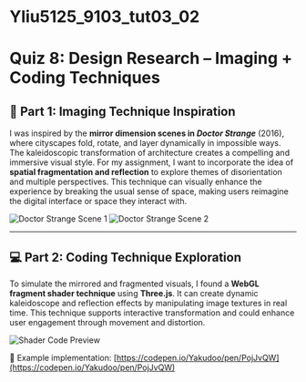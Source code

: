 # Yliu5125_9103_tut03_02
# Quiz 8: Design Research – Imaging + Coding Techniques

## 🎨 Part 1: Imaging Technique Inspiration

I was inspired by the **mirror dimension scenes in *Doctor Strange*** (2016), where cityscapes fold, rotate, and layer dynamically in impossible ways. The kaleidoscopic transformation of architecture creates a compelling and immersive visual style. For my assignment, I want to incorporate the idea of **spatial fragmentation and reflection** to explore themes of disorientation and multiple perspectives. This technique can visually enhance the experience by breaking the usual sense of space, making users reimagine the digital interface or space they interact with.

![Doctor Strange Scene 1](https://i.imgur.com/y4VQthK.jpg)
![Doctor Strange Scene 2](https://i.imgur.com/UsmIBZ4.jpg)

---

## 💻 Part 2: Coding Technique Exploration

To simulate the mirrored and fragmented visuals, I found a **WebGL fragment shader technique** using **Three.js**. It can create dynamic kaleidoscope and reflection effects by manipulating image textures in real time. This technique supports interactive transformation and could enhance user engagement through movement and distortion.

![Shader Code Preview](https://i.imgur.com/M7cMgEX.png)

🔗 Example implementation: [https://codepen.io/Yakudoo/pen/PojJvQW](https://codepen.io/Yakudoo/pen/PojJvQW)
